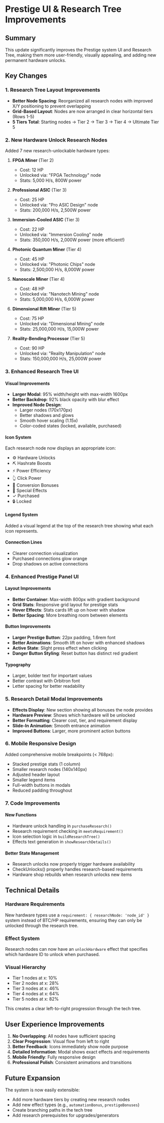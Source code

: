 # Prestige UI & Research Tree Improvements

## Summary
This update significantly improves the Prestige system UI and Research Tree, making them more user-friendly, visually appealing, and adding new permanent hardware unlocks.

## Key Changes

### 1. Research Tree Layout Improvements
- **Better Node Spacing**: Reorganized all research nodes with improved X/Y positioning to prevent overlapping
- **Grid-Based Layout**: Nodes are now arranged in clear horizontal tiers (Rows 1-5)
- **5 Tiers Total**: Starting nodes → Tier 2 → Tier 3 → Tier 4 → Ultimate Tier 5

### 2. New Hardware Unlock Research Nodes
Added 7 new research-unlockable hardware types:

1. **FPGA Miner** (Tier 2)
   - Cost: 12 HP
   - Unlocked via: "FPGA Technology" node
   - Stats: 5,000 H/s, 800W power

2. **Professional ASIC** (Tier 3)
   - Cost: 25 HP
   - Unlocked via: "Pro ASIC Design" node
   - Stats: 200,000 H/s, 2,500W power

3. **Immersion-Cooled ASIC** (Tier 3)
   - Cost: 22 HP
   - Unlocked via: "Immersion Cooling" node
   - Stats: 350,000 H/s, 2,000W power (more efficient!)

4. **Photonic Quantum Miner** (Tier 4)
   - Cost: 45 HP
   - Unlocked via: "Photonic Chips" node
   - Stats: 2,500,000 H/s, 8,000W power

5. **Nanoscale Miner** (Tier 4)
   - Cost: 48 HP
   - Unlocked via: "Nanotech Mining" node
   - Stats: 5,000,000 H/s, 6,000W power

6. **Dimensional Rift Miner** (Tier 5)
   - Cost: 75 HP
   - Unlocked via: "Dimensional Mining" node
   - Stats: 25,000,000 H/s, 15,000W power

7. **Reality-Bending Processor** (Tier 5)
   - Cost: 90 HP
   - Unlocked via: "Reality Manipulation" node
   - Stats: 150,000,000 H/s, 25,000W power

### 3. Enhanced Research Tree UI

#### Visual Improvements
- **Larger Modal**: 95% width/height with max-width 1600px
- **Better Backdrop**: 92% black opacity with blur effect
- **Improved Node Design**: 
  - Larger nodes (170x170px)
  - Better shadows and glows
  - Smooth hover scaling (1.15x)
  - Color-coded states (locked, available, purchased)

#### Icon System
Each research node now displays an appropriate icon:
- ⚙️ Hardware Unlocks
- ⛏️ Hashrate Boosts
- ⚡ Power Efficiency
- 👆 Click Power
- 🔄 Conversion Bonuses
- 💎 Special Effects
- ✓ Purchased
- 🔒 Locked

#### Legend System
Added a visual legend at the top of the research tree showing what each icon represents.

#### Connection Lines
- Clearer connection visualization
- Purchased connections glow orange
- Drop shadows on active connections

### 4. Enhanced Prestige Panel UI

#### Layout Improvements
- **Better Container**: Max-width 800px with gradient background
- **Grid Stats**: Responsive grid layout for prestige stats
- **Hover Effects**: Stats cards lift up on hover with shadow
- **Better Spacing**: More breathing room between elements

#### Button Improvements
- **Larger Prestige Button**: 22px padding, 1.6rem font
- **Better Animations**: Smooth lift on hover with enhanced shadows
- **Active State**: Slight press effect when clicking
- **Danger Button Styling**: Reset button has distinct red gradient

#### Typography
- Larger, bolder text for important values
- Better contrast with Orbitron font
- Letter spacing for better readability

### 5. Research Detail Modal Improvements
- **Effects Display**: New section showing all bonuses the node provides
- **Hardware Preview**: Shows which hardware will be unlocked
- **Better Formatting**: Clearer cost, tier, and requirement display
- **Slide-In Animation**: Smooth entrance animation
- **Improved Buttons**: Larger, more prominent action buttons

### 6. Mobile Responsive Design
Added comprehensive mobile breakpoints (< 768px):
- Stacked prestige stats (1 column)
- Smaller research nodes (140x140px)
- Adjusted header layout
- Smaller legend items
- Full-width buttons in modals
- Reduced padding throughout

### 7. Code Improvements

#### New Functions
- Hardware unlock handling in `purchaseResearch()`
- Research requirement checking in `meetsRequirement()`
- Icon selection logic in `buildResearchTree()`
- Effects text generation in `showResearchDetails()`

#### Better State Management
- Research unlocks now properly trigger hardware availability
- CheckUnlocks() properly handles research-based requirements
- Hardware shop rebuilds when research unlocks new items

## Technical Details

### Hardware Requirements
New hardware types use a `requirement: { researchNode: 'node_id' }` system instead of BTC/HP requirements, ensuring they can only be unlocked through the research tree.

### Effect System
Research nodes can now have an `unlockHardware` effect that specifies which hardware ID to unlock when purchased.

### Visual Hierarchy
- Tier 1 nodes at x: 10%
- Tier 2 nodes at x: 28%
- Tier 3 nodes at x: 46%
- Tier 4 nodes at x: 64%
- Tier 5 nodes at x: 82%

This creates a clear left-to-right progression through the tech tree.

## User Experience Improvements
1. **No Overlapping**: All nodes have sufficient spacing
2. **Clear Progression**: Visual flow from left to right
3. **Better Feedback**: Icons immediately show node purpose
4. **Detailed Information**: Modal shows exact effects and requirements
5. **Mobile Friendly**: Fully responsive design
6. **Professional Polish**: Consistent animations and transitions

## Future Expansion
The system is now easily extensible:
- Add more hardware tiers by creating new research nodes
- Add new effect types (e.g., `automationBonus`, `prestigeBonuses`)
- Create branching paths in the tech tree
- Add research prerequisites for upgrades/generators
